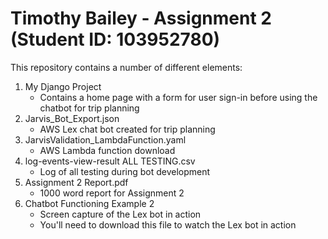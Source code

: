 # Timothy Bailey - Assignment 2 (Student ID: 103952780)

This repository contains a number of different elements:

  1. My Django Project
      - Contains a home page with a form for user sign-in before using the chatbot for trip planning
  2. Jarvis_Bot_Export.json
      - AWS Lex chat bot created for trip planning
  3. JarvisValidation_LambdaFunction.yaml
      - AWS Lambda function download
  4. log-events-view-result ALL TESTING.csv
      - Log of all testing during bot development
  5. Assignment 2 Report.pdf
      - 1000 word report for Assignment 2
  6. Chatbot Functioning Example 2
      - Screen capture of the Lex bot in action
      - You'll need to download this file to watch the Lex bot in action
